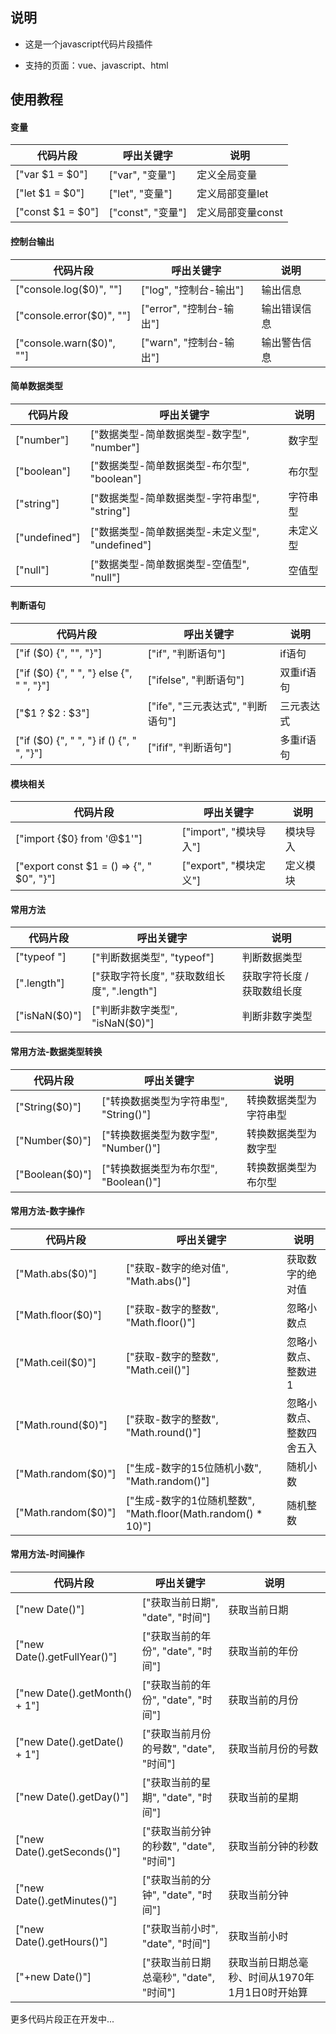 ## 说明

- 这是一个javascript代码片段插件


- 支持的页面：vue、javascript、html



## 使用教程

#### 变量

| 代码片段          | 呼出关键字        | 说明              |
| ----------------- | ----------------- | ----------------- |
| ["var $1 = $0"]   | ["var", "变量"]   | 定义全局变量      |
| ["let $1 = $0"]   | ["let", "变量"]   | 定义局部变量let   |
| ["const $1 = $0"] | ["const", "变量"] | 定义局部变量const |



#### 控制台输出

| 代码片段                  | 呼出关键字               | 说明         |
| ------------------------- | ------------------------ | ------------ |
| ["console.log($0)", ""]   | ["log", "控制台-输出"]   | 输出信息     |
| ["console.error($0)", ""] | ["error", "控制台-输出"] | 输出错误信息 |
| ["console.warn($0)", ""]  | ["warn", "控制台-输出"]  | 输出警告信息 |



#### 简单数据类型

| 代码片段      | 呼出关键字                                      | 说明     |
| ------------- | ----------------------------------------------- | -------- |
| ["number"]    | ["数据类型-简单数据类型-数字型", "number"]      | 数字型   |
| ["boolean"]   | ["数据类型-简单数据类型-布尔型", "boolean"]     | 布尔型   |
| ["string"]    | ["数据类型-简单数据类型-字符串型", "string"]    | 字符串型 |
| ["undefined"] | ["数据类型-简单数据类型-未定义型", "undefined"] | 未定义型 |
| ["null"]      | ["数据类型-简单数据类型-空值型", "null"]        | 空值型   |



#### 判断语句

| 代码片段                                    | 呼出关键字                        | 说明       |
| ------------------------------------------- | --------------------------------- | ---------- |
| ["if ($0) {", "", "}"]                      | ["if", "判断语句"]                | if语句     |
| ["if ($0) {", "  ", "} else {", "  ", "}"]  | ["ifelse", "判断语句"]            | 双重if语句 |
| ["$1 ? $2 : $3"]                            | ["ife", "三元表达式", "判断语句"] | 三元表达式 |
| ["if ($0) {", "  ", "} if () {", "  ", "}"] | ["ifif", "判断语句"]              | 多重if语句 |



#### 模块相关

| 代码片段                                   | 呼出关键字             | 说明     |
| ------------------------------------------ | ---------------------- | -------- |
| ["import {$0} from '@$1'"]                 | ["import", "模块导入"] | 模块导入 |
| ["export const $1 = () => {", "  $0", "}"] | ["export", "模块定义"] | 定义模块 |



#### 常用方法

| 代码片段      | 呼出关键字                                  | 说明                        |
| ------------- | ------------------------------------------- | --------------------------- |
| ["typeof "]   | ["判断数据类型", "typeof"]                  | 判断数据类型                |
| [".length"]   | ["获取字符长度", "获取数组长度", ".length"] | 获取字符长度 / 获取数组长度 |
| ["isNaN($0)"] | ["判断非数字类型", "isNaN($0)"]             | 判断非数字类型              |



#### 常用方法-数据类型转换

| 代码片段        | 呼出关键字                             | 说明                   |
| --------------- | -------------------------------------- | ---------------------- |
| ["String($0)"]  | ["转换数据类型为字符串型", "String()"] | 转换数据类型为字符串型 |
| ["Number($0)"]  | ["转换数据类型为数字型", "Number()"]   | 转换数据类型为数字型   |
| ["Boolean($0)"] | ["转换数据类型为布尔型", "Boolean()"]  | 转换数据类型为布尔型   |



#### 常用方法-数字操作

| 代码片段            | 呼出关键字                                                   | 说明                     |
| ------------------- | ------------------------------------------------------------ | ------------------------ |
| ["Math.abs($0)"]    | ["获取-数字的绝对值", "Math.abs()"]                          | 获取数字的绝对值         |
| ["Math.floor($0)"]  | ["获取-数字的整数", "Math.floor()"]                          | 忽略小数点               |
| ["Math.ceil($0)"]   | ["获取-数字的整数", "Math.ceil()"]                           | 忽略小数点、整数进1      |
| ["Math.round($0)"]  | ["获取-数字的整数", "Math.round()"]                          | 忽略小数点、整数四舍五入 |
| ["Math.random($0)"] | ["生成-数字的15位随机小数", "Math.random()"]                 | 随机小数                 |
| ["Math.random($0)"] | ["生成-数字的1位随机整数", "Math.floor(Math.random() * 10)"] | 随机整数                 |



#### 常用方法-时间操作

| 代码片段                      | 呼出关键字                             | 说明                                            |
| ----------------------------- | -------------------------------------- | ----------------------------------------------- |
| ["new Date()"]                | ["获取当前日期", "date", "时间"]       | 获取当前日期                                    |
| ["new Date().getFullYear()"]  | ["获取当前的年份", "date", "时间"]     | 获取当前的年份                                  |
| ["new Date().getMonth() + 1"] | ["获取当前的年份", "date", "时间"]     | 获取当前的月份                                  |
| ["new Date().getDate() + 1"]  | ["获取当前月份的号数", "date", "时间"] | 获取当前月份的号数                              |
| ["new Date().getDay()"]       | ["获取当前的星期", "date", "时间"]     | 获取当前的星期                                  |
| ["new Date().getSeconds()"]   | ["获取当前分钟的秒数", "date", "时间"] | 获取当前分钟的秒数                              |
| ["new Date().getMinutes()"]   | ["获取当前的分钟", "date", "时间"]     | 获取当前分钟                                    |
| ["new Date().getHours()"]     | ["获取当前小时", "date", "时间"]       | 获取当前小时                                    |
| ["+new Date()"]               | ["获取当前日期总毫秒", "date", "时间"] | 获取当前日期总毫秒、时间从1970年1月1日0时开始算 |

更多代码片段正在开发中...